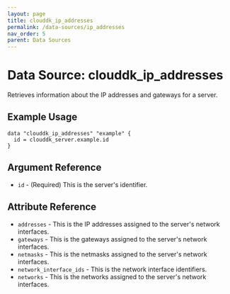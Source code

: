 ```yaml
---
layout: page
title: clouddk_ip_addresses
permalink: /data-sources/ip_addresses
nav_order: 5
parent: Data Sources
---
```


# Data Source: clouddk_ip_addresses

Retrieves information about the IP addresses and gateways for a server.

## Example Usage

```
data "clouddk_ip_addresses" "example" {
  id = clouddk_server.example.id
}
```

## Argument Reference

* `id` - (Required) This is the server's identifier.

## Attribute Reference

* `addresses` - This is the IP addresses assigned to the server's network interfaces.
* `gateways` - This is the gateways assigned to the server's network interfaces.
* `netmasks` - This is the netmasks assigned to the server's network interfaces.
* `network_interface_ids` - This is the network interface identifiers.
* `networks` - This is the networks assigned to the server's network interfaces.
